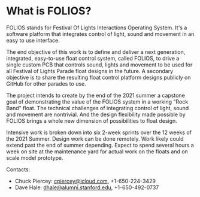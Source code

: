 # What is FOLIOS?

FOLIOS stands for Festival Of Lights Interactions Operating System. It's a software platform that integrates control of light, sound and movement in an easy to use interface. 

The end objective of this work is to define and deliver a next generation, integrated, easy-to-use float control system, called FOLIOS, to drive a single custom PCB that controls sound, lights and movement to be used for all Festival of Lights Parade float designs in the future. A secondary objective is to share the resulting float control platform designs publicly on GitHub for other parades to use. 

The project intends to create by the end of the 2021 summer a capstone goal of demonstrating the value of the FOLIOS system in a working "Rock Band" float. The technical challenges of integrating control of light, sound and movement are nontrivial. And the design flexibility made possible by FOLIOS brings a whole new dimension of possibilities to float design. 

Intensive work is broken down into six 2-week sprints over the 12 weeks of the 2021 Summer. Design work can be done remotely. Work likely could extend past the end of summer depending. Expect to spend several hours a week on site at the maintenance yard for actual work on the floats and on scale model prototype.

Contacts: 
- Chuck Piercey: cpiercey@icloud.com, +1-650-224-3429
- Dave Hale: dhale@alumni.stanford.edu, +1-650-492-0737

